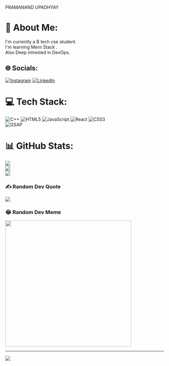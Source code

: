 PRAMANAND UPADHYAY
 # 💫 About Me:
I'm currently a B tech cse student.<br>I'm learning Mern Stack .<br>Also Deep intrested in DevOps.


## 🌐 Socials:
[![Instagram](https://img.shields.io/badge/Instagram-%23E4405F.svg?logo=Instagram&logoColor=white)](https://instagram.com/hey__param__) [![LinkedIn](https://img.shields.io/badge/LinkedIn-%230077B5.svg?logo=linkedin&logoColor=white)](https://linkedin.com/in/pramanand-upadhyay-353398235) 

# 💻 Tech Stack:


![C++](https://img.shields.io/badge/c++-%2300599C.svg?style=for-the-badge&logo=c%2B%2B&logoColor=white) ![HTML5](https://img.shields.io/badge/html5-%23E34F26.svg?style=for-the-badge&logo=html5&logoColor=white) ![JavaScript](https://img.shields.io/badge/javascript-%23323330.svg?style=for-the-badge&logo=javascript&logoColor=%23F7DF1E) ![React](https://img.shields.io/badge/react-%2320232a.svg?style=for-the-badge&logo=react&logoColor=%2361DAFB) ![CSS3](https://img.shields.io/badge/css3-%231572B6.svg?style=for-the-badge&logo=css3&logoColor=white) <br> ![GSAP](https://github.com/user-attachments/assets/8182b38e-9807-43c0-9756-b3efdd9d204f)

# 📊 GitHub Stats:
![](https://github-readme-stats.vercel.app/api?username=param078&theme=tokyonight&hide_border=false&include_all_commits=false&count_private=false)<br/>
![](https://github-readme-streak-stats.herokuapp.com/?user=param078&theme=tokyonight&hide_border=false)<br/>
![](https://github-readme-stats.vercel.app/api/top-langs/?username=param078&theme=tokyonight&hide_border=false&include_all_commits=false&count_private=false&layout=compact)

### ✍️ Random Dev Quote
![](https://quotes-github-readme.vercel.app/api?type=horizontal&theme=radical)

### 😂 Random Dev Meme
<img src='https://randommeme-five.vercel.app/' style="height: 400px;"/>

---
[![](https://visitcount.itsvg.in/api?id=param078&icon=0&color=0)](https://visitcount.itsvg.in)

 
